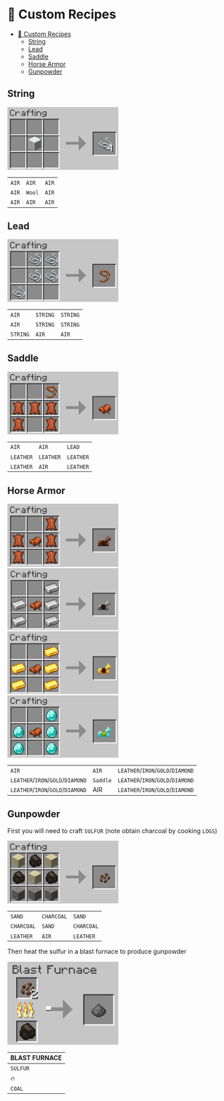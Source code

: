 # :blue_book: Custom Recipes

- [:blue_book: Custom Recipes](#blue_book-custom-recipes)
  - [String](#string)
  - [Lead](#lead)
  - [Saddle](#saddle)
  - [Horse Armor](#horse-armor)
  - [Gunpowder](#gunpowder)

## String

<img src="img/string.png" width=50% height=50%>

|       |        |       |
| ----- | ------ | ----- |
| `AIR` | `AIR`  | `AIR` |
| `AIR` | `Wool` | `AIR` |
| `AIR` | `AIR`  | `AIR` |

## Lead

<img src="img/lead.png" width=50% height=50%>

|          |          |          |
| -------- | -------- | -------- |
| `AIR`    | `STRING` | `STRING` |
| `AIR`    | `STRING` | `STRING` |
| `STRING` | `AIR`    | `AIR`    |

## Saddle

<img src="img/saddle.png" width=50% height=50%>

|           |           |           |
| --------- | --------- | --------- |
| `AIR`     | `AIR`     | `LEAD`    |
| `LEATHER` | `LEATHER` | `LEATHER` |
| `LEATHER` | `AIR`     | `LEATHER` |

## Horse Armor

<img src="img/leather_horse_armor.png" width=50% height=50%>
<img src="img/iron_horse_armor.png" width=50% height=50%>
<img src="img/gold_horse_armor.png" width=50% height=50%>
<img src="img/diamond_horse_armor.png" width=50% height=50%>

|                                   |          |                                   |
| --------------------------------- | -------- | --------------------------------- |
| `AIR`                             | `AIR`    | `LEATHER`/`IRON`/`GOLD`/`DIAMOND` |
| `LEATHER`/`IRON`/`GOLD`/`DIAMOND` | `Saddle` | `LEATHER`/`IRON`/`GOLD`/`DIAMOND` |
| `LEATHER`/`IRON`/`GOLD`/`DIAMOND` | AIR      | `LEATHER`/`IRON`/`GOLD`/`DIAMOND` |

## Gunpowder

First you will need to craft `SULFUR` (note obtain charcoal by cooking `LOGS`)

<img src="img/sulfur.png" width=50% height=50%>

|            |            |            |
| ---------- | ---------- | ---------- |
| `SAND`     | `CHARCOAL` | `SAND`     |
| `CHARCOAL` | `SAND`     | `CHARCOAL` |
| `LEATHER`  | `AIR`      | `LEATHER`  |

Then heat the sulfur in a blast furnace to produce gunpowder

<img src="img/gunpowder.png" width=50% height=50%>

| BLAST FURNACE |
| ------------- |
| `SULFUR`      |
| :fire:        |
| `COAL`        |

